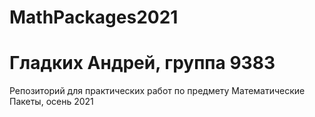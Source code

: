 # MathPackages2021
# Гладких Андрей, группа 9383
Репозиторий для практических работ по предмету Математические Пакеты, осень 2021
